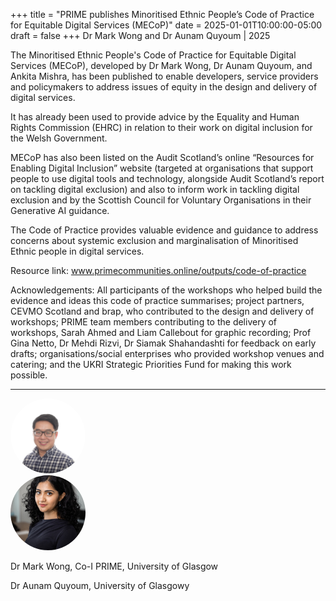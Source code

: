 +++
title = "PRIME publishes Minoritised Ethnic People’s Code of Practice for Equitable Digital Services (MECoP)"
date = 2025-01-01T10:00:00-05:00
draft = false
+++
Dr Mark Wong and Dr Aunam Quyoum | 2025

The Minoritised Ethnic People's Code of Practice for Equitable Digital Services (MECoP), developed by Dr Mark Wong, Dr Aunam Quyoum, and Ankita Mishra, has been published to enable developers, service providers and policymakers to address issues of equity in the design and delivery of digital services. 

It has already been used to provide advice by the Equality and Human Rights Commission (EHRC) in relation to their work on digital inclusion for the Welsh Government. 

MECoP has also been listed on the Audit Scotland’s online “Resources for Enabling Digital Inclusion” website  (targeted at organisations that support people to use digital tools and technology, alongside Audit Scotland’s report on tackling digital exclusion) and also to inform work in tackling digital exclusion and by the Scottish Council for Voluntary Organisations in their Generative AI guidance. 

The Code of Practice provides valuable evidence and guidance to address concerns about systemic exclusion and marginalisation of Minoritised Ethnic people in digital services.  


Resource link: www.primecommunities.online/outputs/code-of-practice


Acknowledgements:
All participants of the workshops who helped build the evidence and ideas this code of practice summarises; project partners, CEVMO Scotland and brap, who contributed to the design and delivery of workshops; PRIME team members contributing to the delivery of workshops, Sarah Ahmed and Liam Callebout for graphic recording; Prof Gina Netto, Dr Mehdi Rizvi, Dr Siamak
Shahandashti for feedback on early drafts; organisations/social enterprises who provided workshop venues and catering; and the UKRI Strategic Priorities Fund for making this work possible.

---

<div class="row" style="margin-bottom:0.5em;">
  <div class="team-image col-lg-2 d-flex align-items-center justify-content-start">
    <img alt="Photo of Dr Mark Wong" src="/images/team/mark-wong.jpg" style="width:120px;height:120px;object-fit:cover;border-radius:50%;">
  </div>
  <div class="team-image col-lg-2 d-flex align-items-center justify-content-start">
    <img alt="Photo of Dr Aunam Quyoum " src="/images/team/aunam.jpg" style="width:120px;height:120px;object-fit:cover;border-radius:50%;">
  </div>
</div>

<div class="row">
  <div class="team-meta col-lg-2 d-flex align-items-center justify-content-start">
    <p class="team-name mb-0" style="text-align:left;width:100%;">Dr Mark Wong, Co-I PRIME, University of Glasgow</p>
  </div>
  <div class="team-meta col-lg-2 d-flex align-items-center justify-content-start">
    <p class="team-name mb-0" style="text-align:left;width:100%;">Dr Aunam Quyoum, University of Glasgowy</p>
  </div>
</div>